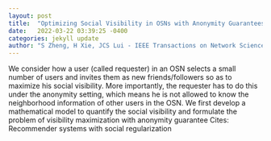```yaml
---
layout: post
title:  "Optimizing Social Visibility in OSNs with Anonymity Guarantees: Efficient Algorithms and Applications"
date:   2022-03-22 03:39:25 -0400
categories: jekyll update
author: "S Zheng, H Xie, JCS Lui - IEEE Transactions on Network Science and , 2022"
---
```

We consider how a user (called requester) in an OSN selects a small number of users and invites them as new friends/followers so as to maximize his social visibility. More importantly, the requester has to do this under the anonymity setting, which means he is not allowed to know the neighborhood information of other users in the OSN. We first develop a mathematical model to quantify the social visibility and formulate the problem of visibility maximization with anonymity guarantee Cites: Recommender systems with social regularization